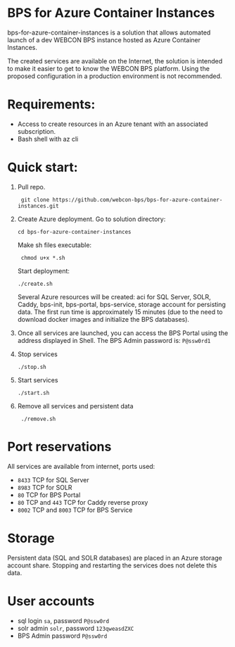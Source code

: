 # BPS for Azure Container Instances

bps-for-azure-container-instances is a solution that allows automated launch of a dev WEBCON BPS instance hosted as Azure Container Instances. 

The created services are available on the Internet, the solution is intended to make it easier to get to know the WEBCON BPS platform. Using the proposed configuration in a production environment is not recommended.

# Requirements:
- Access to create resources in an Azure tenant with an associated subscription.
- Bash shell with az cli

# Quick start:
1. Pull repo.
   
        git clone https://github.com/webcon-bps/bps-for-azure-container-instances.git

3. Create Azure deployment.
   Go to solution directory:

       cd bps-for-azure-container-instances

    Make sh files executable:
   
        chmod u+x *.sh

    Start deployment:

       ./create.sh

   Several Azure resources will be created: aci for SQL Server, SOLR, Caddy, bps-init, bps-portal, bps-service, storage account for persisting data. 
   The first run time is approximately 15 minutes (due to the need to download docker images and initialize the BPS databases). 

5. Once all services are launched, you can access the BPS Portal using the address displayed in Shell. The BPS Admin password is: `P@ssw0rd1`

6. Stop services

       ./stop.sh

8. Start services

       ./start.sh

9. Remove all services and persistent data

        ./remove.sh

# Port reservations
All services are available from internet, ports used:
- `8433` TCP for SQL Server
- `8983` TCP for SOLR
- `80` TCP for BPS Portal
- `80` TCP and `443` TCP for Caddy reverse proxy
- `8002` TCP and `8003` TCP for BPS Service

# Storage
Persistent data (SQL and SOLR databases) are placed in an Azure storage account share.
Stopping and restarting the services does not delete this data.

# User accounts
- sql login `sa`, password `P@ssw0rd`
- solr admin `solr`, password `123qweasdZXC`
- BPS Admin password `P@ssw0rd`
